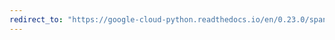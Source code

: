 ```yaml
---
redirect_to: "https://google-cloud-python.readthedocs.io/en/0.23.0/spanner-session-pool-usage.html"
---
```

